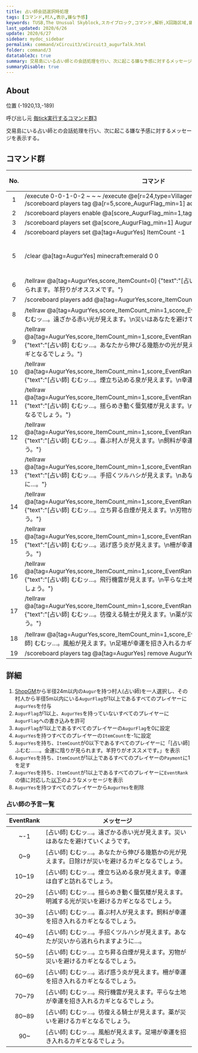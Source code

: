 ```yaml
---
title: 占い師会話選択時処理
tags: [コマンド,村人,表示,嫌な予感]
keywords: TUSB,The Unusual Skyblock,スカイブロック,コマンド,解析,X回路区域,嫌な予感,占い師
last_updated: 2020/6/26
update: 2020/6/27
sidebar: mydoc_sidebar
permalink: command/xCircuit3/xCircuit3_augurTalk.html
folder: command/3
datatable3c: true
summary: 交易島にいる占い師との会話処理を行い、次に起こる嫌な予感に対するメッセージを表示する。
summaryDisable: true
---
```


## About

<span class="tagYellow">位置</span> (-1920,13,-189)

<span class="tagBlack">呼び出し元</span> [毎tick実行するコマンド群3]({{site.baseurl}}/command/xCircuit3/xCircuit3_command.html)

交易島にいる占い師との会話処理を行い、次に起こる嫌な予感に対するメッセージを表示する。

## コマンド群

<div class="datatable3c-begin"></div>

|No.|コマンド|状態|
|:-:|-|-|
|1|/execute 0-0-1-0-2 ~ ~ ~ /execute @e[r=24,type=Villager,tag=Augur,c=1] ~ ~ ~ /scoreboard players tag @a[r=5,score_AugurFlag_min=1] add AugurYes|
|2|/scoreboard players enable @a[score_AugurFlag_min=1,tag=!AugurYes] AugurFlag|
|3|/scoreboard players set @a[score_AugurFlag_min=1] AugurFlag 0|
|4|/scoreboard players set @a[tag=AugurYes] ItemCount -1|
|5|/clear @a[tag=AugurYes] minecraft:emerald 0 0|条件付き|
|6|/tellraw @a[tag=AugurYes,score_ItemCount=0] {"text":"[占い師] ふむむ……。金運に陰りが見られます。羊狩りがオススメです。"}|
|7|/scoreboard players add @a[tag=AugurYes,score_ItemCount_min=1] Payment 1|
|8|/tellraw @a[tag=AugurYes,score_ItemCount_min=1,score_EventRank=-1] {"text":"[占い師] むむッ…。遠ざかる赤い光が見えます。\n災いはあなたを避けていくようです。"}|
|9|/tellraw @a[tag=AugurYes,score_ItemCount_min=1,score_EventRank_min=0,score_EventRank=9] {"text":"[占い師] むむッ…。あなたから伸びる幾筋かの光が見えます。\n日除けが災いを避けるカギとなるでしょう。"}|
|10|/tellraw @a[tag=AugurYes,score_ItemCount_min=1,score_EventRank_min=10,score_EventRank=19] {"text":"[占い師] むむッ…。煙立ち込める泉が見えます。\n幸運は自ずと訪れるでしょう。"}|
|11|/tellraw @a[tag=AugurYes,score_ItemCount_min=1,score_EventRank_min=20,score_EventRank=29] {"text":"[占い師] むむッ…。揺らめき動く蜃気楼が見えます。\n明滅する光が災いを避けるカギとなるでしょう。"}|
|12|/tellraw @a[tag=AugurYes,score_ItemCount_min=1,score_EventRank_min=30,score_EventRank=39] {"text":"[占い師] むむッ…。喜ぶ村人が見えます。\n飼料が幸運を招き入れるカギとなるでしょう。"}|
|13|/tellraw @a[tag=AugurYes,score_ItemCount_min=1,score_EventRank_min=40,score_EventRank=49] {"text":"[占い師] むむッ…。手招くツルハシが見えます。\nあなたが災いから逃れられますように…。"}|
|14|/tellraw @a[tag=AugurYes,score_ItemCount_min=1,score_EventRank_min=50,score_EventRank=59] {"text":"[占い師] むむッ…。立ち昇る白煙が見えます。\n刃物が災いを避けるカギとなるでしょう。"}|
|15|/tellraw @a[tag=AugurYes,score_ItemCount_min=1,score_EventRank_min=60,score_EventRank=69] {"text":"[占い師] むむッ…。逃げ惑う炎が見えます。\n柵が幸運を招き入れるカギとなるでしょう。"}|
|16|/tellraw @a[tag=AugurYes,score_ItemCount_min=1,score_EventRank_min=70,score_EventRank=79] {"text":"[占い師] むむッ…。飛行機雲が見えます。\n平らな土地が幸運を招き入れるカギとなるでしょう。"}|
|17|/tellraw @a[tag=AugurYes,score_ItemCount_min=1,score_EventRank_min=80,score_EventRank=89] {"text":"[占い師] むむッ…。彷徨える騎士が見えます。\n薬が災いを避けるカギとなるでしょう。"}|
|18|/tellraw @a[tag=AugurYes,score_ItemCount_min=1,score_EventRank_min=90] {"text":"[占い師] むむッ…。風船が見えます。\n足場が幸運を招き入れるカギとなるでしょう。"}|
|19|/scoreboard players tag @a[tag=AugurYes] remove AugurYes|

<div class="datatable3c-end"></div>

## 詳細

1. [ShopGM]({{site.baseurl}}/entity/entity_entity.html#shopgm)から半径24m以内の`Augur`を持つ村人(占い師)を一人選択し、その村人から半径5m以内にいる`AugurFlag`が1以上であるすべてのプレイヤーに`AugurYes`を付与
2. `AugurFlag`が1以上、`AugurYes`を持っていないすべてのプレイヤーに`AugurFlag`への書き込みを許可
3. `AugurFlag`が1以上であるすべてのプレイヤーの`AugurFlag`を0に設定
4. `AugurYes`を持つすべてのプレイヤーの`ItemCount`を-1に設定
5. `AugurYes`を持ち、`ItemCount`が0以下であるすべてのプレイヤーに「[占い師] ふむむ……。金運に陰りが見られます。羊狩りがオススメです。」を表示
6. `AugurYes`を持ち、`ItemCount`が1以上であるすべてのプレイヤーの`Payment`に1を足す
7. `AugurYes`を持ち、`ItemCount`が1以上であるすべてのプレイヤーに`EventRank`の値に対応した[以下](#占い師の予言一覧)のようなメッセージを表示
8. `AugurYes`を持つすべてのプレイヤーから`AugurYes`を削除

### 占い師の予言一覧

|EventRank|メッセージ|
|:-:|-|
|~-1|[占い師] むむッ…。遠ざかる赤い光が見えます。災いはあなたを避けていくようです。|
|0~9|[占い師] むむッ…。あなたから伸びる幾筋かの光が見えます。日除けが災いを避けるカギとなるでしょう。|
|10~19|[占い師] むむッ…。煙立ち込める泉が見えます。幸運は自ずと訪れるでしょう。|
|20~29|[占い師] むむッ…。揺らめき動く蜃気楼が見えます。明滅する光が災いを避けるカギとなるでしょう。|
|30~39|[占い師] むむッ…。喜ぶ村人が見えます。飼料が幸運を招き入れるカギとなるでしょう。|
|40~49|[占い師] むむッ…。手招くツルハシが見えます。あなたが災いから逃れられますように…。|
|50~59|[占い師] むむッ…。立ち昇る白煙が見えます。刃物が災いを避けるカギとなるでしょう。|
|60~69|[占い師] むむッ…。逃げ惑う炎が見えます。柵が幸運を招き入れるカギとなるでしょう。|
|70~79|[占い師] むむッ…。飛行機雲が見えます。平らな土地が幸運を招き入れるカギとなるでしょう。|
|80~89|[占い師] むむッ…。彷徨える騎士が見えます。薬が災いを避けるカギとなるでしょう。|
|90~|[占い師] むむッ…。風船が見えます。足場が幸運を招き入れるカギとなるでしょう。|
